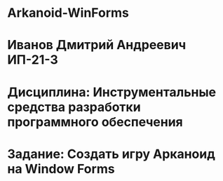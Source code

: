 # Arkanoid-WinForms
# Иванов Дмитрий Андреевич ИП-21-3 
# Дисциплина: Инструментальные средства разработки программного обеспечения
# Задание: Создать игру Арканоид на Window Forms
